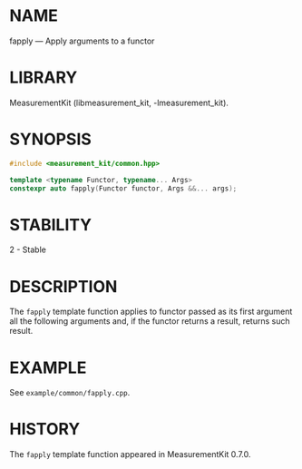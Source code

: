 # NAME
fapply &mdash; Apply arguments to a functor

# LIBRARY
MeasurementKit (libmeasurement_kit, -lmeasurement_kit).

# SYNOPSIS
```C++
#include <measurement_kit/common.hpp>

template <typename Functor, typename... Args>
constexpr auto fapply(Functor functor, Args &&... args);
```

# STABILITY

2 - Stable

# DESCRIPTION

The `fapply` template function applies to functor passed as its first
argument all the following arguments and, if the functor returns a
result, returns such result.

# EXAMPLE

See `example/common/fapply.cpp`.

# HISTORY

The `fapply` template function appeared in MeasurementKit 0.7.0.
